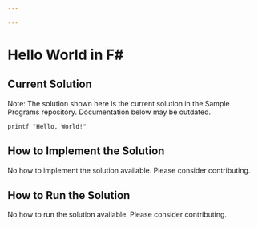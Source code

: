 ```yaml
---

---
```


# Hello World in F#

## Current Solution

Note: The solution shown here is the current solution in the Sample Programs repository. Documentation below may be outdated.

```F#
printf "Hello, World!"

```

## How to Implement the Solution

No how to implement the solution available. Please consider contributing.

## How to Run the Solution

No how to run the solution available. Please consider contributing.
